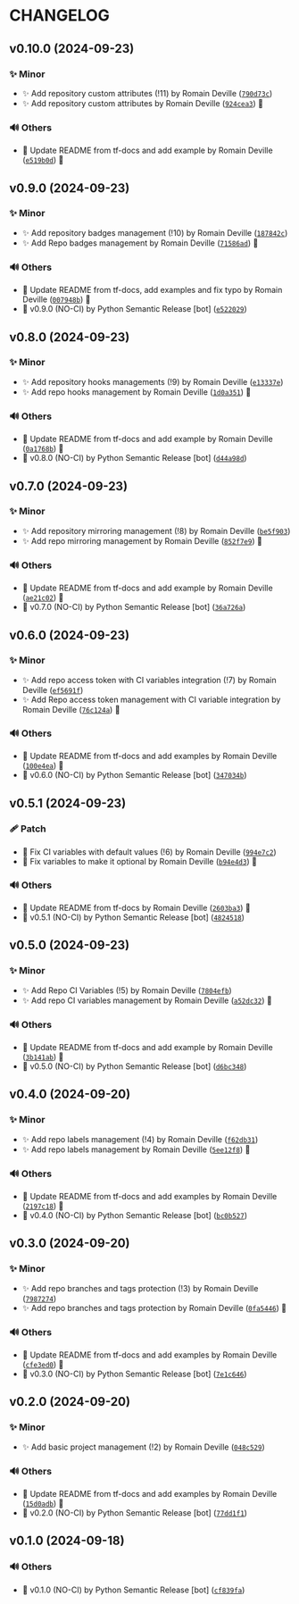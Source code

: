 <!-- markdownlint-disable-file -->
# CHANGELOG

## v0.10.0 (2024-09-23)

### ✨ Minor

  * ✨ Add repository custom attributes (!11) by Romain Deville ([`790d73c`](https://framagit.org/rdeville-public/terraform/module-gitlab-repository/-/commit/790d73c997a26f68288cf7167f50a95bd224236c))
  * ✨ Add repository custom attributes by Romain Deville ([`924cea3`](https://framagit.org/rdeville-public/terraform/module-gitlab-repository/-/commit/924cea3c8fc61ef0a3d2b1ababc9682483e14552)) 🔏

### 🔊 Others

  * 📝 Update README from tf-docs and add example by Romain Deville ([`e519b0d`](https://framagit.org/rdeville-public/terraform/module-gitlab-repository/-/commit/e519b0db57be9e039f19871c9fc095cdeaa0aa09)) 🔏

## v0.9.0 (2024-09-23)

### ✨ Minor

  * ✨ Add repository badges management (!10) by Romain Deville ([`187842c`](https://framagit.org/rdeville-public/terraform/module-gitlab-repository/-/commit/187842c3f72861d163ab54f3e50b1ecf1ad1776e))
  * ✨ Add Repo badges management by Romain Deville ([`71586ad`](https://framagit.org/rdeville-public/terraform/module-gitlab-repository/-/commit/71586ad9bead20e238fbea16c693a55d13a00cc3)) 🔏

### 🔊 Others

  * 📝 Update README from tf-docs, add examples and fix typo by Romain Deville ([`007948b`](https://framagit.org/rdeville-public/terraform/module-gitlab-repository/-/commit/007948bea06bcd249396947e0ce9d8400fe9a0bc)) 🔏
  * 🔖 v0.9.0 (NO-CI) by Python Semantic Release [bot] ([`e522029`](https://framagit.org/rdeville-public/terraform/module-gitlab-repository/-/commit/e52202900c290c8f22b37854c411da6e7703d67d))

## v0.8.0 (2024-09-23)

### ✨ Minor

  * ✨ Add repository hooks managements (!9) by Romain Deville ([`e13337e`](https://framagit.org/rdeville-public/terraform/module-gitlab-repository/-/commit/e13337eea07a04e64daa12fa2cc877507a4b0820))
  * ✨ Add repo hooks management by Romain Deville ([`1d0a351`](https://framagit.org/rdeville-public/terraform/module-gitlab-repository/-/commit/1d0a351bcbf169987de706962b4b68719084682d)) 🔏

### 🔊 Others

  * 📝 Update README from tf-docs and add example by Romain Deville ([`0a1768b`](https://framagit.org/rdeville-public/terraform/module-gitlab-repository/-/commit/0a1768be6cd77d4139da54b9a2573311ad76db27)) 🔏
  * 🔖 v0.8.0 (NO-CI) by Python Semantic Release [bot] ([`d44a98d`](https://framagit.org/rdeville-public/terraform/module-gitlab-repository/-/commit/d44a98dac1c57d36741515403fe44fa7c6a0a28f))

## v0.7.0 (2024-09-23)

### ✨ Minor

  * ✨ Add repository mirroring management (!8) by Romain Deville ([`be5f903`](https://framagit.org/rdeville-public/terraform/module-gitlab-repository/-/commit/be5f9032d8f6cd8bb3c6bf0ac9c6b3b7bd737645))
  * ✨ Add repo mirroring management by Romain Deville ([`852f7e9`](https://framagit.org/rdeville-public/terraform/module-gitlab-repository/-/commit/852f7e9fd5003752a89caf76becd9a49511f0a12)) 🔏

### 🔊 Others

  * 📝 Update README from tf-docs and add example by Romain Deville ([`ae21c02`](https://framagit.org/rdeville-public/terraform/module-gitlab-repository/-/commit/ae21c02173ec1de52138367a0ccc620cbb61a00b)) 🔏
  * 🔖 v0.7.0 (NO-CI) by Python Semantic Release [bot] ([`36a726a`](https://framagit.org/rdeville-public/terraform/module-gitlab-repository/-/commit/36a726a188e71d2df2b75a9b8fd25aaa923d2583))

## v0.6.0 (2024-09-23)

### ✨ Minor

  * ✨ Add repo access token with CI variables integration (!7) by Romain Deville ([`ef5691f`](https://framagit.org/rdeville-public/terraform/module-gitlab-repository/-/commit/ef5691ffc2d108ee1c5f37e24027aa1d2b935723))
  * ✨ Add Repo access token management with CI variable integration by Romain Deville ([`76c124a`](https://framagit.org/rdeville-public/terraform/module-gitlab-repository/-/commit/76c124ad414db39b6677b9f4fe362bec046bf386)) 🔏

### 🔊 Others

  * 📝 Update README from tf-docs and add examples by Romain Deville ([`100e4ea`](https://framagit.org/rdeville-public/terraform/module-gitlab-repository/-/commit/100e4ea770c540da318f03c0c737c232cc2f3c79)) 🔏
  * 🔖 v0.6.0 (NO-CI) by Python Semantic Release [bot] ([`347034b`](https://framagit.org/rdeville-public/terraform/module-gitlab-repository/-/commit/347034b2e6dd1d9969c709b558b56c173c381513))

## v0.5.1 (2024-09-23)

### 🩹 Patch

  * 🐛 Fix CI variables with default values (!6) by Romain Deville ([`994e7c2`](https://framagit.org/rdeville-public/terraform/module-gitlab-repository/-/commit/994e7c2f3aab8ef52e88f7402266df670b8aaa52))
  * 🐛 Fix variables to make it optional by Romain Deville ([`b94e4d3`](https://framagit.org/rdeville-public/terraform/module-gitlab-repository/-/commit/b94e4d34e167cd750cc2e09469e3e79f37d7d629)) 🔏

### 🔊 Others

  * 📝 Update README from tf-docs by Romain Deville ([`2603ba3`](https://framagit.org/rdeville-public/terraform/module-gitlab-repository/-/commit/2603ba3856f88d58d82c07749f0f8e87cd054bad)) 🔏
  * 🔖 v0.5.1 (NO-CI) by Python Semantic Release [bot] ([`4824518`](https://framagit.org/rdeville-public/terraform/module-gitlab-repository/-/commit/4824518ed04f1fe65d95d78e155e0b980b80d762))

## v0.5.0 (2024-09-23)

### ✨ Minor

  * ✨ Add Repo CI Variables (!5) by Romain Deville ([`7804efb`](https://framagit.org/rdeville-public/terraform/module-gitlab-repository/-/commit/7804efb8482d6ff2a65f3e02b187f126eebe7dc7))
  * ✨ Add repo CI variables management by Romain Deville ([`a52dc32`](https://framagit.org/rdeville-public/terraform/module-gitlab-repository/-/commit/a52dc32951b0a91de73e62f004bd030e9ffc7ef4)) 🔏

### 🔊 Others

  * 📝 Update README from tf-docs and add example by Romain Deville ([`3b141ab`](https://framagit.org/rdeville-public/terraform/module-gitlab-repository/-/commit/3b141ab0bf1fc04de4b8e2175f4403c064577ddf)) 🔏
  * 🔖 v0.5.0 (NO-CI) by Python Semantic Release [bot] ([`d6bc348`](https://framagit.org/rdeville-public/terraform/module-gitlab-repository/-/commit/d6bc348792ffe17e00ae25c370dd3f6098378e16))

## v0.4.0 (2024-09-20)

### ✨ Minor

  * ✨ Add repo labels management (!4) by Romain Deville ([`f62db31`](https://framagit.org/rdeville-public/terraform/module-gitlab-repository/-/commit/f62db31503ed55d41ad1836310179021c96fe26c))
  * ✨ Add repo labels management by Romain Deville ([`5ee12f8`](https://framagit.org/rdeville-public/terraform/module-gitlab-repository/-/commit/5ee12f821fca8a2dd8312b6696fb1826a5a0f201)) 🔏

### 🔊 Others

  * 📝 Update README from tf-docs and add examples by Romain Deville ([`2197c18`](https://framagit.org/rdeville-public/terraform/module-gitlab-repository/-/commit/2197c182ebe6f693bbea0766d827c5186ad88e57)) 🔏
  * 🔖 v0.4.0 (NO-CI) by Python Semantic Release [bot] ([`bc0b527`](https://framagit.org/rdeville-public/terraform/module-gitlab-repository/-/commit/bc0b527abeb2cbc6cc45573b9b8376ec95c610ad))

## v0.3.0 (2024-09-20)

### ✨ Minor

  * ✨ Add repo branches and tags protection (!3) by Romain Deville ([`7987274`](https://framagit.org/rdeville-public/terraform/module-gitlab-repository/-/commit/79872742854a1325bb627e4645cbf8090d4d5f9f))
  * ✨ Add repo branches and tags protection by Romain Deville ([`0fa5446`](https://framagit.org/rdeville-public/terraform/module-gitlab-repository/-/commit/0fa5446faed082b9b2c618f12c3b660060521ab9)) 🔏

### 🔊 Others

  * 📝 Update README from tf-docs and add examples by Romain Deville ([`cfe3ed0`](https://framagit.org/rdeville-public/terraform/module-gitlab-repository/-/commit/cfe3ed0a928cfe3013c2c686022c795222ee9179)) 🔏
  * 🔖 v0.3.0 (NO-CI) by Python Semantic Release [bot] ([`7e1c646`](https://framagit.org/rdeville-public/terraform/module-gitlab-repository/-/commit/7e1c6464f9cf3b24f761cd389598840881ce6851))

## v0.2.0 (2024-09-20)

### ✨ Minor

  * ✨ Add basic project management (!2) by Romain Deville ([`048c529`](https://framagit.org/rdeville-public/terraform/module-gitlab-repository/-/commit/048c5291d7adc9f69d6bfd7acee941169bdc7ef5))

### 🔊 Others

  * 📝 Update README from tf-docs and add examples by Romain Deville ([`15d0adb`](https://framagit.org/rdeville-public/terraform/module-gitlab-repository/-/commit/15d0adb189734319cc0283e142456d4d1f8dc46e)) 🔏
  * 🔖 v0.2.0 (NO-CI) by Python Semantic Release [bot] ([`77dd1f1`](https://framagit.org/rdeville-public/terraform/module-gitlab-repository/-/commit/77dd1f10a30438468d3827bf3aa9bd4b5f3fc6ea))

## v0.1.0 (2024-09-18)

### 🔊 Others

  * 🔖 v0.1.0 (NO-CI) by Python Semantic Release [bot] ([`cf839fa`](https://framagit.org/rdeville-public/terraform/module-gitlab-repository/-/commit/cf839fa74e7b63d5dfca8e7cf83cfc9ee07962a5))
